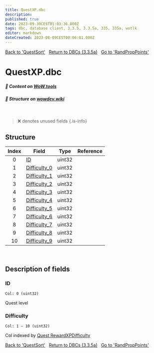 ```yaml
---
title: QuestXP.dbc
description:
published: true
date: 2023-09-30CEST01:03:36.000Z
tags: dbc, database client, 3.3.5, 3.3.5a, 335, 335a, wotlk
editor: markdown
dateCreated: 2023-08-09CEST00:06:01.000Z
---
```

<a href="https://trinitycore.info/files/DBC/335/questsort" class="mt-5 v-btn v-btn--depressed v-btn--flat v-btn--outlined theme--light v-size--default darkblue--text text--lighten-3"><span class="v-btn__content"><i aria-hidden="true" class="v-icon notranslate v-icon--left mdi mdi-arrow-left theme--light"></i><span>Back to 'QuestSort'</span></span></a>&nbsp;&nbsp;&nbsp;<a href="https://trinitycore.info/files/DBC/335/DBC" class="mt-5 v-btn v-btn--depressed v-btn--flat v-btn--outlined theme--light v-size--default darkblue--text text--lighten-3"><span class="v-btn__content"><i aria-hidden="true" class="v-icon notranslate v-icon--left mdi mdi-home-outline theme--light"></i><span>Return to DBCs (3.3.5a)</span></span></a>&nbsp;&nbsp;&nbsp;<a href="https://trinitycore.info/files/DBC/335/randproppoints" class="mt-5 v-btn v-btn--depressed v-btn--flat v-btn--outlined theme--light v-size--default darkblue--text text--lighten-3"><span class="v-btn__content"><span>Go to 'RandPropPoints'</span><i aria-hidden="true" class="v-icon notranslate v-icon--right mdi mdi-arrow-right theme--light"></i></span></a>

# QuestXP.dbc
##### :open_book: Content on [WoW.tools](https://wow.tools/dbc/?dbc=questxp&build=3.3.5.12340)
##### :pencil: Structure on [wowdev.wiki](https://wowdev.wiki/DB/QuestXP)
&nbsp;

> :x: denotes unused fields
{.is-info}


## Structure

| Index | Field | Type | Reference |
| :---: | --- | :---: | --- |
| 0 | [ID](#id-alt) | uint32 |  |
| 1 | [Difficulty_0](#difficulty) | uint32 |  |
| 2 | [Difficulty_1](#difficulty) | uint32 |  |
| 3 | [Difficulty_2](#difficulty) | uint32 |  |
| 4 | [Difficulty_3](#difficulty) | uint32 |  |
| 5 | [Difficulty_4](#difficulty) | uint32 |  |
| 6 | [Difficulty_5](#difficulty) | uint32 |  |
| 7 | [Difficulty_6](#difficulty) | uint32 |  |
| 8 | [Difficulty_7](#difficulty) | uint32 |  |
| 9 | [Difficulty_8](#difficulty) | uint32 |  |
| 10 | [Difficulty_9](#difficulty) | uint32 |  |
&nbsp;
## Description of fields

### ID <!-- {#id-alt} -->
<code>Col: 0 (uint32)</code>

Quest level
&nbsp;

### Difficulty
<code>Col: 1 &ndash; 10 (uint32)</code>

Col indexed by [Quest RewardXPDifficulty](/database/335/world/quest_template#rewardxpdifficulty)
&nbsp;

<a href="https://trinitycore.info/files/DBC/335/questsort" class="mt-5 v-btn v-btn--depressed v-btn--flat v-btn--outlined theme--light v-size--default darkblue--text text--lighten-3"><span class="v-btn__content"><i aria-hidden="true" class="v-icon notranslate v-icon--left mdi mdi-arrow-left theme--light"></i><span>Back to 'QuestSort'</span></span></a>&nbsp;&nbsp;&nbsp;<a href="https://trinitycore.info/files/DBC/335/DBC" class="mt-5 v-btn v-btn--depressed v-btn--flat v-btn--outlined theme--light v-size--default darkblue--text text--lighten-3"><span class="v-btn__content"><i aria-hidden="true" class="v-icon notranslate v-icon--left mdi mdi-home-outline theme--light"></i><span>Return to DBCs (3.3.5a)</span></span></a>&nbsp;&nbsp;&nbsp;<a href="https://trinitycore.info/files/DBC/335/randproppoints" class="mt-5 v-btn v-btn--depressed v-btn--flat v-btn--outlined theme--light v-size--default darkblue--text text--lighten-3"><span class="v-btn__content"><span>Go to 'RandPropPoints'</span><i aria-hidden="true" class="v-icon notranslate v-icon--right mdi mdi-arrow-right theme--light"></i></span></a>
